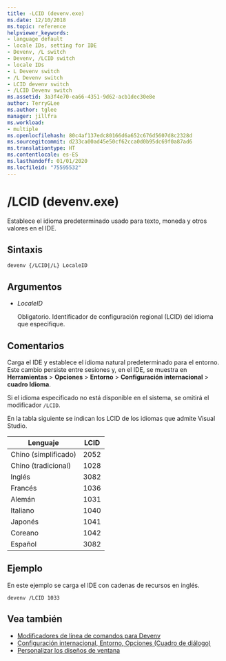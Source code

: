 ```yaml
---
title: -LCID (devenv.exe)
ms.date: 12/10/2018
ms.topic: reference
helpviewer_keywords:
- language default
- locale IDs, setting for IDE
- Devenv, /L switch
- Devenv, /LCID switch
- locale IDs
- L Devenv switch
- /L Devenv switch
- LCID devenv switch
- /LCID Devenv switch
ms.assetid: 3a3f4e70-ea66-4351-9d62-acb1dec30e8e
author: TerryGLee
ms.author: tglee
manager: jillfra
ms.workload:
- multiple
ms.openlocfilehash: 80c4af137edc80166d6a652c676d5607d8c2328d
ms.sourcegitcommit: d233ca00ad45e50cf62cca0d0b95dc69f0a87ad6
ms.translationtype: HT
ms.contentlocale: es-ES
ms.lasthandoff: 01/01/2020
ms.locfileid: "75595532"
---
```

# <a name="lcid-devenvexe"></a>/LCID (devenv.exe)

Establece el idioma predeterminado usado para texto, moneda y otros valores en el IDE.

## <a name="syntax"></a>Sintaxis

```shell
devenv {/LCID|/L} LocaleID
```

## <a name="arguments"></a>Argumentos

- *LocaleID*

  Obligatorio. Identificador de configuración regional (LCID) del idioma que especifique.

## <a name="remarks"></a>Comentarios

Carga el IDE y establece el idioma natural predeterminado para el entorno. Este cambio persiste entre sesiones y, en el IDE, se muestra en **Herramientas** > **Opciones** > **Entorno** > **Configuración internacional** > **cuadro Idioma**.

Si el idioma especificado no está disponible en el sistema, se omitirá el modificador `/LCID`.

En la tabla siguiente se indican los LCID de los idiomas que admite Visual Studio.

|Lenguaje|LCID|
|--------------|----------|
|Chino (simplificado)|2052|
|Chino (tradicional)|1028|
|Inglés|3082|
|Francés|1036|
|Alemán|1031|
|Italiano|1040|
|Japonés|1041|
|Coreano|1042|
|Español|3082|

## <a name="example"></a>Ejemplo

En este ejemplo se carga el IDE con cadenas de recursos en inglés.

```shell
devenv /LCID 1033
```

## <a name="see-also"></a>Vea también

- [Modificadores de línea de comandos para Devenv](../../ide/reference/devenv-command-line-switches.md)
- [Configuración internacional, Entorno, Opciones (Cuadro de diálogo)](../../ide/reference/international-settings-environment-options-dialog-box.md)
- [Personalizar los diseños de ventana](../../ide/customizing-window-layouts-in-visual-studio.md)
